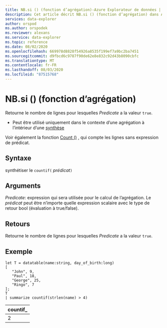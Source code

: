 ```yaml
---
title: NB.si () (fonction d’agrégation)-Azure Explorateur de données | Microsoft Docs
description: Cet article décrit NB.si () (fonction d’agrégation) dans Azure Explorateur de données.
services: data-explorer
author: orspod
ms.author: orspodek
ms.reviewer: alexans
ms.service: data-explorer
ms.topic: reference
ms.date: 08/02/2020
ms.openlocfilehash: 669978d8828f54926a8535f199ef7a9bc2ba7451
ms.sourcegitcommit: d9fbcd6c9787f90de62e8e832c92d43b8090cbfc
ms.translationtype: MT
ms.contentlocale: fr-FR
ms.lasthandoff: 08/03/2020
ms.locfileid: "87515768"
---
```

# <a name="countif-aggregation-function"></a>NB.si () (fonction d’agrégation)

Retourne le nombre de lignes pour lesquelles *Predicate* a la valeur `true`.

* Peut être utilisé uniquement dans le contexte d’une agrégation à l’intérieur d’une [synthèse](summarizeoperator.md)

Voir également la fonction [Count ()](count-aggfunction.md) , qui compte les lignes sans expression de prédicat.

## <a name="syntax"></a>Syntaxe

synthétiser le `countif(` *prédicat*`)`

## <a name="arguments"></a>Arguments

*Predicate*: expression qui sera utilisée pour le calcul de l’agrégation. Le *prédicat* peut être n’importe quelle expression scalaire avec le type de retour bool (évaluation à true/false).

## <a name="returns"></a>Retours

Retourne le nombre de lignes pour lesquelles *Predicate* a la valeur `true`.

## <a name="example"></a>Exemple

```kusto
let T = datatable(name:string, day_of_birth:long)
[
   "John", 9,
   "Paul", 18,
   "George", 25,
   "Ringo", 7
];
T
| summarize countif(strlen(name) > 4)
```

|countif_|
|----|
|2|


